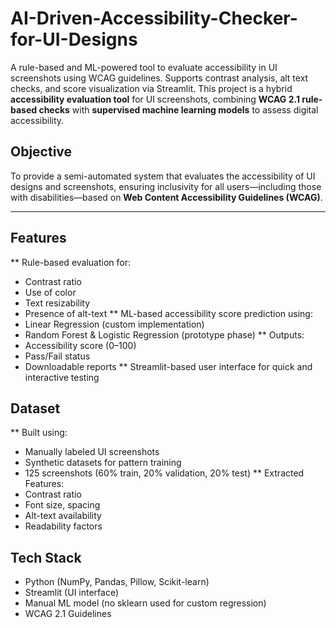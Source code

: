 # AI-Driven-Accessibility-Checker-for-UI-Designs
A rule-based and ML-powered tool to evaluate accessibility in UI screenshots using WCAG guidelines. Supports contrast analysis, alt text checks, and score visualization via Streamlit.
This project is a hybrid **accessibility evaluation tool** for UI screenshots, combining **WCAG 2.1 rule-based checks** with **supervised machine learning models** to assess digital accessibility.

##  Objective ##

To provide a semi-automated system that evaluates the accessibility of UI designs and screenshots, ensuring inclusivity for all users—including those with disabilities—based on **Web Content Accessibility Guidelines (WCAG)**.

---

##  Features ##

** Rule-based evaluation for: 
  - Contrast ratio
  - Use of color
  - Text resizability
  - Presence of alt-text
** ML-based accessibility score prediction using:
  - Linear Regression (custom implementation)
  - Random Forest & Logistic Regression (prototype phase)
** Outputs:
  - Accessibility score (0–100)
  - Pass/Fail status
  - Downloadable reports
** Streamlit-based user interface for quick and interactive testing

##  Dataset ##

** Built using:
  - Manually labeled UI screenshots
  - Synthetic datasets for pattern training
  - 125 screenshots (60% train, 20% validation, 20% test)
** Extracted Features:
  - Contrast ratio
  - Font size, spacing
  - Alt-text availability
  - Readability factors

##  Tech Stack

- Python (NumPy, Pandas, Pillow, Scikit-learn)
- Streamlit (UI interface)
- Manual ML model (no sklearn used for custom regression)
- WCAG 2.1 Guidelines

